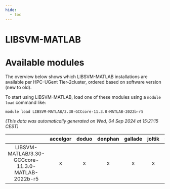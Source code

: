 ```yaml
---
hide:
  - toc
---
```


LIBSVM-MATLAB
=============

# Available modules


The overview below shows which LIBSVM-MATLAB installations are available per HPC-UGent Tier-2cluster, ordered based on software version (new to old).

To start using LIBSVM-MATLAB, load one of these modules using a `module load` command like:

```shell
module load LIBSVM-MATLAB/3.30-GCCcore-11.3.0-MATLAB-2022b-r5
```

*(This data was automatically generated on Wed, 04 Sep 2024 at 15:21:15 CEST)*  

| |accelgor|doduo|donphan|gallade|joltik|shinx|skitty|
| :---: | :---: | :---: | :---: | :---: | :---: | :---: | :---: |
|LIBSVM-MATLAB/3.30-GCCcore-11.3.0-MATLAB-2022b-r5|x|x|x|x|x|x|x|
